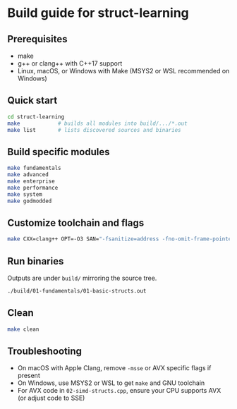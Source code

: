 # Build guide for struct-learning

## Prerequisites
- make
- g++ or clang++ with C++17 support
- Linux, macOS, or Windows with Make (MSYS2 or WSL recommended on Windows)

## Quick start
```bash
cd struct-learning
make            # builds all modules into build/.../*.out
make list       # lists discovered sources and binaries
```

## Build specific modules
```bash
make fundamentals
make advanced
make enterprise
make performance
make system
make godmodded
```

## Customize toolchain and flags
```bash
make CXX=clang++ OPT=-O3 SAN="-fsanitize=address -fno-omit-frame-pointer"
```

## Run binaries
Outputs are under `build/` mirroring the source tree.
```bash
./build/01-fundamentals/01-basic-structs.out
```

## Clean
```bash
make clean
```

## Troubleshooting
- On macOS with Apple Clang, remove `-msse` or AVX specific flags if present
- On Windows, use MSYS2 or WSL to get `make` and GNU toolchain
- For AVX code in `02-simd-structs.cpp`, ensure your CPU supports AVX (or adjust code to SSE)
